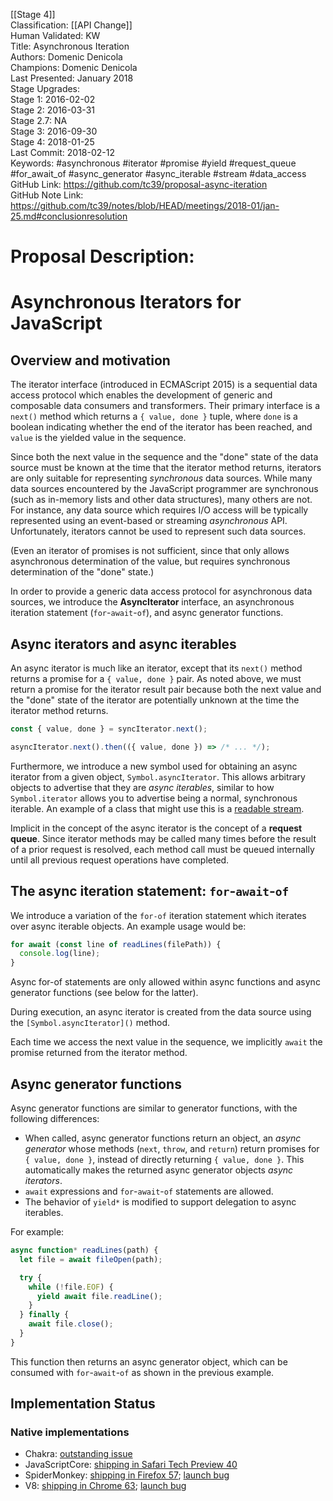 [[Stage 4]]<br>Classification: [[API Change]]<br>Human Validated: KW<br>Title: Asynchronous Iteration<br>Authors: Domenic Denicola<br>Champions: Domenic Denicola<br>Last Presented: January 2018<br>Stage Upgrades:<br>Stage 1: 2016-02-02  
Stage 2: 2016-03-31  
Stage 2.7: NA  
Stage 3: 2016-09-30  
Stage 4: 2018-01-25<br>Last Commit: 2018-02-12<br>Keywords: #asynchronous #iterator #promise #yield #request_queue #for_await_of #async_generator #async_iterable #stream #data_access<br>GitHub Link: https://github.com/tc39/proposal-async-iteration <br>GitHub Note Link: https://github.com/tc39/notes/blob/HEAD/meetings/2018-01/jan-25.md#conclusionresolution
# Proposal Description:
# Asynchronous Iterators for JavaScript

## Overview and motivation

The iterator interface (introduced in ECMAScript 2015) is a sequential data access protocol which enables the development of generic and composable data consumers and transformers. Their primary interface is a `next()` method which returns a `{ value, done }` tuple, where `done` is a boolean indicating whether the end of the iterator has been reached, and `value` is the yielded value in the sequence.

Since both the next value in the sequence and the "done" state of the data source must be known at the time that the iterator method returns, iterators are only suitable for representing *synchronous* data sources. While many data sources encountered by the JavaScript programmer are synchronous (such as in-memory lists and other data structures), many others are not. For instance, any data source which requires I/O access will be typically represented using an event-based or streaming *asynchronous* API. Unfortunately, iterators cannot be used to represent such data sources.

(Even an iterator of promises is not sufficient, since that only allows asynchronous determination of the value, but requires synchronous determination of the "done" state.)

In order to provide a generic data access protocol for asynchronous data sources, we introduce the **AsyncIterator** interface, an asynchronous iteration statement (`for`-`await`-`of`), and async generator functions.

## Async iterators and async iterables

An async iterator is much like an iterator, except that its `next()` method returns a promise for a `{ value, done }` pair. As noted above, we must return a promise for the iterator result pair because both the next value and the "done" state of the iterator are potentially unknown at the time the iterator method returns.

```js
const { value, done } = syncIterator.next();

asyncIterator.next().then(({ value, done }) => /* ... */);
```

Furthermore, we introduce a new symbol used for obtaining an async iterator from a given object, `Symbol.asyncIterator`. This allows arbitrary objects to advertise that they are _async iterables_, similar to how `Symbol.iterator` allows you to advertise being a normal, synchronous iterable. An example of a class that might use this is a [readable stream](https://streams.spec.whatwg.org/#rs-class).

Implicit in the concept of the async iterator is the concept of a **request queue**. Since iterator methods may be called many times before the result of a prior request is resolved, each method call must be queued internally until all previous request operations have completed.

## The async iteration statement: `for`-`await`-`of`

We introduce a variation of the `for-of` iteration statement which iterates over async iterable objects. An example usage would be:

```js
for await (const line of readLines(filePath)) {
  console.log(line);
}
```

Async for-of statements are only allowed within async functions and async generator functions (see below for the latter).

During execution, an async iterator is created from the data source using the `[Symbol.asyncIterator]()` method.

Each time we access the next value in the sequence, we implicitly `await` the promise returned from the iterator method.

## Async generator functions

Async generator functions are similar to generator functions, with the following differences:

- When called, async generator functions return an object, an _async generator_ whose methods (`next`, `throw`, and `return`) return promises for `{ value, done }`, instead of directly returning `{ value, done }`. This automatically makes the returned async generator objects _async iterators_.
- `await` expressions and `for`-`await`-`of` statements are allowed.
- The behavior of `yield*` is modified to support delegation to async iterables.

For example:

```js
async function* readLines(path) {
  let file = await fileOpen(path);

  try {
    while (!file.EOF) {
      yield await file.readLine();
    }
  } finally {
    await file.close();
  }
}
```

This function then returns an async generator object, which can be consumed with `for`-`await`-`of` as shown in the previous example.

## Implementation Status

### Native implementations

- Chakra: [outstanding issue](https://github.com/Microsoft/ChakraCore/issues/2720)
- JavaScriptCore: [shipping in Safari Tech Preview 40](https://github.com/tc39/proposal-async-iteration/issues/63#issuecomment-330929480)
- SpiderMonkey: [shipping in Firefox 57](https://github.com/tc39/proposal-async-iteration/issues/63#issuecomment-330978069); [launch bug](https://bugzilla.mozilla.org/show_bug.cgi?id=1352312)
- V8: [shipping in Chrome 63](https://blog.chromium.org/2017/10/chrome-63-beta-dynamic-module-imports_27.html); [launch bug](https://crbug.com/v8/5855)
<br>